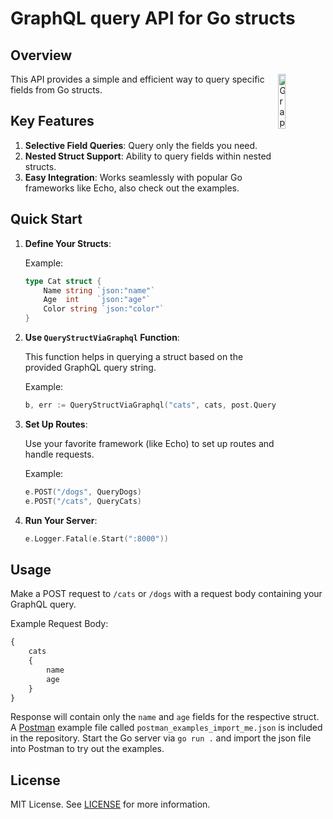 # GraphQL query API for Go structs

## Overview

<img alt="GraphQL Logo" align="right" src="https://graphql.org/img/logo.svg" width="15%" />

This API provides a simple and efficient way to query specific fields from Go structs.

## Key Features

1. **Selective Field Queries**: Query only the fields you need.
2. **Nested Struct Support**: Ability to query fields within nested structs.
3. **Easy Integration**: Works seamlessly with popular Go frameworks like Echo, also check out the examples.

## Quick Start

1. **Define Your Structs**:

    Example:

    ```go
    type Cat struct {
        Name string `json:"name"`
        Age  int    `json:"age"`
        Color string `json:"color"`
    }
    ```

2. **Use `QueryStructViaGraphql` Function**:

    This function helps in querying a struct based on the provided GraphQL query string.

    Example:

    ```go
    b, err := QueryStructViaGraphql("cats", cats, post.Query);
    ```

3. **Set Up Routes**:

    Use your favorite framework (like Echo) to set up routes and handle requests.

    Example:

    ```go
    e.POST("/dogs", QueryDogs)
    e.POST("/cats", QueryCats)
    ```

4. **Run Your Server**:

    ```go
    e.Logger.Fatal(e.Start(":8000"))
    ```

## Usage

Make a POST request to `/cats` or `/dogs` with a request body containing your GraphQL query.

Example Request Body:

```graphql
{
    cats
    {
        name
        age
    }
}
```

Response will contain only the `name` and `age` fields for the respective struct. A [Postman](https://www.postman.com/) example file called `postman_examples_import_me.json` is included in the repository. Start the Go server via `go run .` and import the json file into Postman to try out the examples.

## License

MIT License. See [LICENSE](LICENSE.md) for more information.